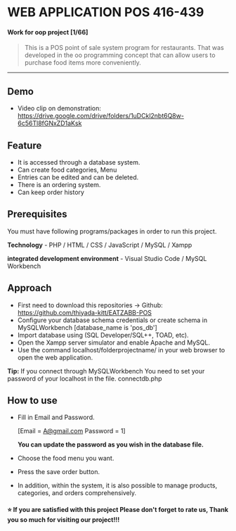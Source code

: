 # WEB APPLICATION POS 416-439
#### Work for oop project [1/66]
> This is a POS point of sale system program for restaurants. That was developed in the oo programming concept that can allow users to purchase food items more conveniently.
-----------------------------------------------------------------------------------------------------------------

## Demo
* Video clip on demonstration: https://drive.google.com/drive/folders/1uDCkl2nbt6Q8w-6c56Tl8fGNxZD1aKsk

## Feature
- It is accessed through a database system.
- Can create food categories, Menu
- Entries can be edited and can be deleted.
- There is an ordering system.
- Can keep order history

## Prerequisites
You must have following programs/packages in order to run this project.

**Technology** - PHP / HTML / CSS / JavaScript / MySQL / Xampp

**integrated development environment** - Visual Studio Code / MySQL Workbench 

## Approach
- First need to download this repositories -> Github: https://github.com/thiyada-kitt/EATZABB-POS
- Configure your database schema credentials or create schema in MySQLWorkbench [database_name is 'pos_db'] 
- Import database using (SQL Developer/SQL++, TOAD, etc).
- Open the Xampp server simulator and enable Apache and MySQL.
- Use the command localhost/folderprojectname/ in your web browser to open the web application.
  
**Tip:** If you connect through MySQLWorkbench You need to set your password of your localhost in the file. connectdb.php
  
## How to use
- Fill in Email and Password.

  [Email = A@gmail.com Password = 1]

  **You can update the password as you wish in the database file.**
- Choose the food menu you want.
- Press the save order button.
- In addition, within the system, it is also possible to manage products, categories, and orders comprehensively.
  
    
#### ⭐️  If you are satisfied with this project Please don't forget to rate us, Thank you so much for visiting our project!!!

